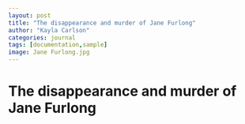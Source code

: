 ```yaml
---
layout: post
title: "The disappearance and murder of Jane Furlong"
author: "Kayla Carlson"
categories: journal
tags: [documentation,sample]
image: Jane Furlong.jpg
---
```


# The disappearance and murder of Jane Furlong

